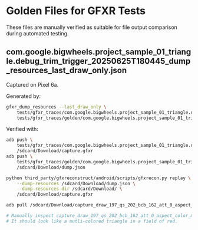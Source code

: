 # Golden Files for GFXR Tests

These files are manually verified as suitable for file output comparison during automated testing.

## com.google.bigwheels.project_sample_01_triangle.debug_trim_trigger_20250625T180445_dump_resources_last_draw_only.json

Captured on Pixel 6a.

Generated by:

```sh
gfxr_dump_resources --last_draw_only \
    tests/gfxr_traces/com.google.bigwheels.project_sample_01_triangle.debug_trim_trigger_20250625T180445.gfxr \
    tests/gfxr_traces/golden/com.google.bigwheels.project_sample_01_triangle.debug_trim_trigger_20250625T180445_dump_resources_last_draw_only.json
```

Verified with:

```sh
adb push \
    tests/gfxr_traces/com.google.bigwheels.project_sample_01_triangle.debug_trim_trigger_20250625T180445.gfxr \
    /sdcard/Download/capture.gfxr
adb push \
    tests/gfxr_traces/golden/com.google.bigwheels.project_sample_01_triangle.debug_trim_trigger_20250625T180445_dump_resources_last_draw_only.json \
    /sdcard/Download/dump.json

python third_party/gfxreconstruct/android/scripts/gfxrecon.py replay \
    --dump-resources /sdcard/Download/dump.json \
    --dump-resources-dir /sdcard/Download/ \
    /sdcard/Download/capture.gfxr

adb pull /sdcard/Download/capture_draw_197_qs_202_bcb_162_att_0_aspect_color_mip_0_layer_0.bmp

# Manually inspect capture_draw_197_qs_202_bcb_162_att_0_aspect_color_mip_0_layer_0.bmp in an image viewer.
# It should look like a mutli-colored triangle in a field of red.
```
